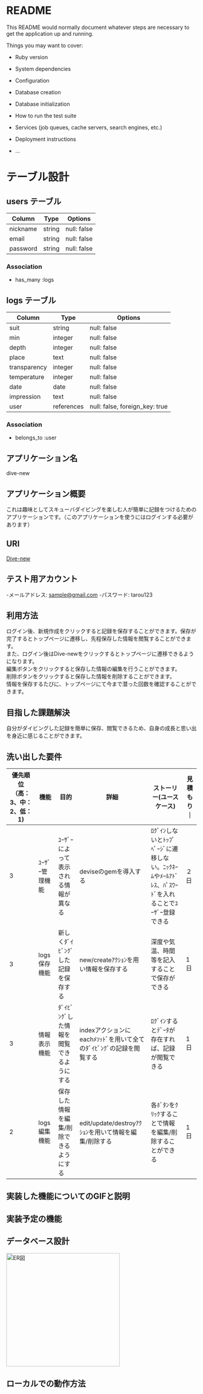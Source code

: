 # README

This README would normally document whatever steps are necessary to get the
application up and running.

Things you may want to cover:

* Ruby version

* System dependencies

* Configuration

* Database creation

* Database initialization

* How to run the test suite

* Services (job queues, cache servers, search engines, etc.)

* Deployment instructions

* ...

# テーブル設計

## users テーブル

| Column   | Type   | Options     |
| -------- | ------ | ----------- |
| nickname | string | null: false |
| email    | string | null: false |
| password | string | null: false |

### Association
- has_many :logs

## logs テーブル

| Column       | Type       | Options                        |
| ------------ | ---------- | ------------------------------ |
| suit         | string     | null: false                    |
| min          | integer    | null: false                    |
| depth        | integer    | null: false                    |
| place        | text       | null: false                    |
| transparency | integer    | null: false                    |
| temperature  | integer    | null: false                    |
| date         | date       | null: false                    |
| impression   | text       | null: false                    |
| user         | references | null: false, foreign_key: true |

### Association
- belongs_to :user


## アプリケーション名
  dive-new
## アプリケーション概要
  これは趣味としてスキューバダイビングを楽しむ人が簡単に記録をつけるためのアプリケーションです。（このアプリケーションを使うにはログインする必要があります）
## URl
  [Dive-new](https://dive-new.herokuapp.com/)
## テスト用アカウント
-メールアドレス: sample@gmail.com
-パスワード:    tarou123
 ## 利用方法
  ログイン後、新規作成をクリックすると記録を保存することができます。保存が完了するとトップページに遷移し、先程保存した情報を閲覧することができます。<br>
  また、ログイン後はDive-newをクリックするとトップページに遷移できるようになります。<br>
  編集ボタンをクリックすると保存した情報の編集を行うことができます。<br>
  削除ボタンをクリックすると保存した情報を削除することができます。<br>
  情報を保存するたびに、トップページにて今まで潜った回数を確認することができます。
 ## 目指した課題解決
  自分がダイビングした記録を簡単に保存、閲覧できるため、自身の成長と思い出を身近に感じることができます。
 ## 洗い出した要件
|優先順位（高：3、中：2、低：1)|機能	          |目的	                   |詳細	               |ストーリー(ユースケース)	            |見積もり   ｜
|-------------------------|----------------|------------------------|--------------------|----------------------------------|----------|
|3|ﾕｰｻﾞｰ管理機能|ﾕｰｻﾞｰによって表示される情報が異なる|deviseのgemを導入する|ﾛｸﾞｲﾝしないとﾄｯﾌﾟﾍﾟｰｼﾞに遷移しない。ﾆｯｸﾈｰﾑやﾒｰﾙｱﾄﾞﾚｽ、ﾊﾟｽﾜｰﾄﾞを入れることでﾕｰｻﾞｰ登録できる|２日|
|3|logs保存機能|新しくﾀﾞｲﾋﾞﾝｸﾞした記録を保存する|new/createｱｸｼｮﾝを用い情報を保存する|深度や気温、時間等を記入することで保存ができる|1日|
|3|情報表示機能|ﾀﾞｲﾋﾞﾝｸﾞした情報を閲覧できるようにする|indexアクションにeachﾒｿｯﾄﾞを用いて全てのﾀﾞｲﾋﾞﾝｸﾞの記録を閲覧する|ﾛｸﾞｲﾝするとﾃﾞｰﾀが存在すれば、記録が閲覧できる|1日|
|2|logs編集機能|保存した情報を編集/削除できるようにする|edit/update/destroyｱｸｼｮﾝを用いて情報を編集/削除する|各ﾎﾞﾀﾝをｸﾘｯｸすることで情報を編集/削除することができる|1日|
 ## 実装した機能についてのGIFと説明

 ## 実装予定の機能

 ## データベース設計
<img width="300" alt="ER図" src="https://i.gyazo.com/c74547f0e86d4d0464d361919fafe1f7.png">

## ローカルでの動作方法
